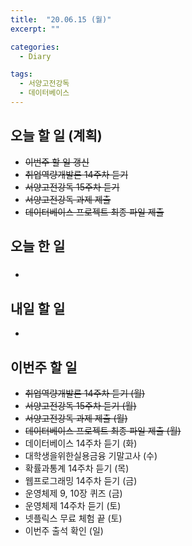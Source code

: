 ```yaml
---
title:  "20.06.15 (월)"
excerpt: ""

categories:
  - Diary

tags:
  - 서양고전강독
  - 데이터베이스
---
```


## 오늘 할 일 (계획)

- ~~이번주 할 일 갱신~~
- ~~취업역량개발론 14주차 듣기~~
- ~~서양고전강독 15주차 듣기~~
- ~~서양고전강독 과제 제출~~
- ~~데이터베이스 프로젝트 최종 파일 제출~~

## 오늘 한 일

- ##### 


## 내일 할 일

- 

## 이번주 할 일

- ~~취업역량개발론 14주차 듣기 (월)~~
- ~~서양고전강독 15주차 듣기 (월)~~
- ~~서양고전강독 과제 제출 (월)~~
- ~~데이터베이스 프로젝트 최종 파일 제출 (월)~~
- 데이터베이스 14주차 듣기 (화)
- 대학생을위한실용금융 기말고사 (수)
- 확률과통계 14주차 듣기 (목)
- 웹프로그래밍 14주차 듣기 (금)
- 운영체제 9, 10장 퀴즈 (금)
- 운영체제 14주차 듣기 (토)
- 넷플릭스 무료 체험 끝 (토)
- 이번주 출석 확인 (일)
